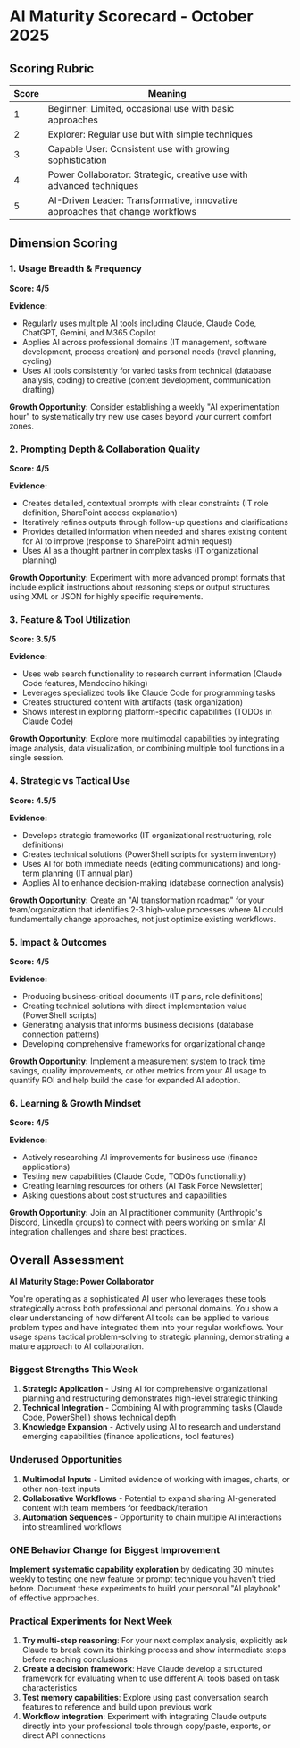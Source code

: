 # AI Maturity Scorecard - October 2025

## Scoring Rubric
| Score | Meaning |
|-------|---------|
| 1 | Beginner: Limited, occasional use with basic approaches |
| 2 | Explorer: Regular use but with simple techniques |
| 3 | Capable User: Consistent use with growing sophistication |
| 4 | Power Collaborator: Strategic, creative use with advanced techniques |
| 5 | AI-Driven Leader: Transformative, innovative approaches that change workflows |

## Dimension Scoring

### 1. Usage Breadth & Frequency
**Score: 4/5**

**Evidence:**
- Regularly uses multiple AI tools including Claude, Claude Code, ChatGPT, Gemini, and M365 Copilot
- Applies AI across professional domains (IT management, software development, process creation) and personal needs (travel planning, cycling)
- Uses AI tools consistently for varied tasks from technical (database analysis, coding) to creative (content development, communication drafting)

**Growth Opportunity:** Consider establishing a weekly "AI experimentation hour" to systematically try new use cases beyond your current comfort zones.

### 2. Prompting Depth & Collaboration Quality
**Score: 4/5**

**Evidence:**
- Creates detailed, contextual prompts with clear constraints (IT role definition, SharePoint access explanation)
- Iteratively refines outputs through follow-up questions and clarifications
- Provides detailed information when needed and shares existing content for AI to improve (response to SharePoint admin request)
- Uses AI as a thought partner in complex tasks (IT organizational planning)

**Growth Opportunity:** Experiment with more advanced prompt formats that include explicit instructions about reasoning steps or output structures using XML or JSON for highly specific requirements.

### 3. Feature & Tool Utilization
**Score: 3.5/5**

**Evidence:**
- Uses web search functionality to research current information (Claude Code features, Mendocino hiking)
- Leverages specialized tools like Claude Code for programming tasks
- Creates structured content with artifacts (task organization)
- Shows interest in exploring platform-specific capabilities (TODOs in Claude Code)

**Growth Opportunity:** Explore more multimodal capabilities by integrating image analysis, data visualization, or combining multiple tool functions in a single session.

### 4. Strategic vs Tactical Use
**Score: 4.5/5**

**Evidence:**
- Develops strategic frameworks (IT organizational restructuring, role definitions)
- Creates technical solutions (PowerShell scripts for system inventory)
- Uses AI for both immediate needs (editing communications) and long-term planning (IT annual plan)
- Applies AI to enhance decision-making (database connection analysis)

**Growth Opportunity:** Create an "AI transformation roadmap" for your team/organization that identifies 2-3 high-value processes where AI could fundamentally change approaches, not just optimize existing workflows.

### 5. Impact & Outcomes
**Score: 4/5**

**Evidence:**
- Producing business-critical documents (IT plans, role definitions)
- Creating technical solutions with direct implementation value (PowerShell scripts)
- Generating analysis that informs business decisions (database connection patterns)
- Developing comprehensive frameworks for organizational change

**Growth Opportunity:** Implement a measurement system to track time savings, quality improvements, or other metrics from your AI usage to quantify ROI and help build the case for expanded AI adoption.

### 6. Learning & Growth Mindset
**Score: 4/5**

**Evidence:**
- Actively researching AI improvements for business use (finance applications)
- Testing new capabilities (Claude Code, TODOs functionality)
- Creating learning resources for others (AI Task Force Newsletter)
- Asking questions about cost structures and capabilities

**Growth Opportunity:** Join an AI practitioner community (Anthropic's Discord, LinkedIn groups) to connect with peers working on similar AI integration challenges and share best practices.

## Overall Assessment

**AI Maturity Stage: Power Collaborator**

You're operating as a sophisticated AI user who leverages these tools strategically across both professional and personal domains. You show a clear understanding of how different AI tools can be applied to various problem types and have integrated them into your regular workflows. Your usage spans tactical problem-solving to strategic planning, demonstrating a mature approach to AI collaboration.

### Biggest Strengths This Week
1. **Strategic Application** - Using AI for comprehensive organizational planning and restructuring demonstrates high-level strategic thinking
2. **Technical Integration** - Combining AI with programming tasks (Claude Code, PowerShell) shows technical depth
3. **Knowledge Expansion** - Actively using AI to research and understand emerging capabilities (finance applications, tool features)

### Underused Opportunities
1. **Multimodal Inputs** - Limited evidence of working with images, charts, or other non-text inputs
2. **Collaborative Workflows** - Potential to expand sharing AI-generated content with team members for feedback/iteration
3. **Automation Sequences** - Opportunity to chain multiple AI interactions into streamlined workflows

### ONE Behavior Change for Biggest Improvement
**Implement systematic capability exploration** by dedicating 30 minutes weekly to testing one new feature or prompt technique you haven't tried before. Document these experiments to build your personal "AI playbook" of effective approaches.

### Practical Experiments for Next Week
1. **Try multi-step reasoning**: For your next complex analysis, explicitly ask Claude to break down its thinking process and show intermediate steps before reaching conclusions
2. **Create a decision framework**: Have Claude develop a structured framework for evaluating when to use different AI tools based on task characteristics
3. **Test memory capabilities**: Explore using past conversation search features to reference and build upon previous work
4. **Workflow integration**: Experiment with integrating Claude outputs directly into your professional tools through copy/paste, exports, or direct API connections